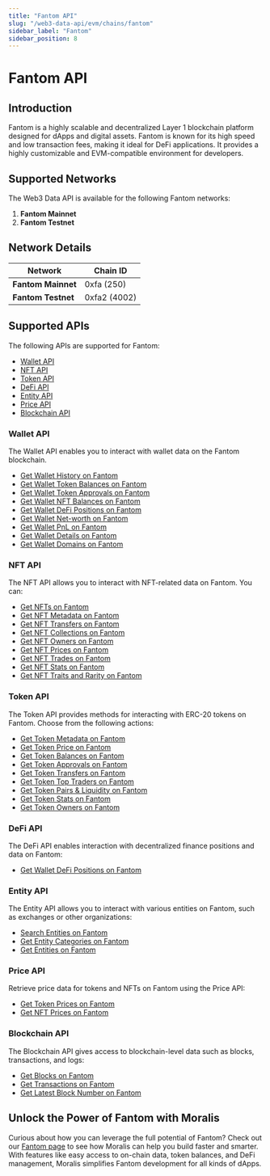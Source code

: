 ```yaml
---
title: "Fantom API"
slug: "/web3-data-api/evm/chains/fantom"
sidebar_label: "Fantom"
sidebar_position: 8
---
```


# Fantom API

## Introduction

Fantom is a highly scalable and decentralized Layer 1 blockchain platform designed for dApps and digital assets. Fantom is known for its high speed and low transaction fees, making it ideal for DeFi applications. It provides a highly customizable and EVM-compatible environment for developers.

## Supported Networks

The Web3 Data API is available for the following Fantom networks:

1. **Fantom Mainnet**
2. **Fantom Testnet**

## Network Details

| Network | Chain ID |
| ---- | ---- |
| **Fantom Mainnet** | 0xfa (250)   |
| **Fantom Testnet** | 0xfa2 (4002) |

## Supported APIs

The following APIs are supported for Fantom:

<ul>
  <li><a href="/web3-data-api/evm/reference#wallet-api">Wallet API</a></li>
  <li><a href="/web3-data-api/evm/reference#nft-api">NFT API</a></li>
  <li><a href="/web3-data-api/evm/reference#token-api">Token API</a></li>
  <li><a href="/web3-data-api/evm/reference#defi-api">DeFi API</a></li>
  <li><a href="/web3-data-api/evm/reference#entity-api">Entity API</a></li>
  <li><a href="/web3-data-api/evm/reference#price-api">Price API</a></li>
  <li><a href="/web3-data-api/evm/reference#blockchain-api">Blockchain API</a></li>
</ul>

### Wallet API

The Wallet API enables you to interact with wallet data on the Fantom blockchain.

<ul>
  <li><a href="/web3-data-api/evm/reference#get-wallet-history">Get Wallet History on Fantom</a></li>
  <li><a href="/web3-data-api/evm/reference#get-wallet-token-balances">Get Wallet Token Balances on Fantom</a></li>
  <li><a href="/web3-data-api/evm/reference#get-wallet-token-approvals">Get Wallet Token Approvals on Fantom</a></li>
  <li><a href="/web3-data-api/evm/reference#get-wallet-nfts">Get Wallet NFT Balances on Fantom</a></li>
  <li><a href="/web3-data-api/evm/reference#get-wallet-defi-positions">Get Wallet DeFi Positions on Fantom</a></li>
  <li><a href="/web3-data-api/evm/reference#get-wallet-net-worth">Get Wallet Net-worth on Fantom</a></li>
  <li><a href="/web3-data-api/evm/reference#get-wallet-pnl">Get Wallet PnL on Fantom</a></li>
  <li><a href="/web3-data-api/evm/reference#get-wallet-details">Get Wallet Details on Fantom</a></li>
  <li><a href="/web3-data-api/evm/reference#get-wallet-domains">Get Wallet Domains on Fantom</a></li>
</ul>

### NFT API

The NFT API allows you to interact with NFT-related data on Fantom. You can:

<ul>
  <li><a href="/web3-data-api/evm/reference#get-nfts">Get NFTs on Fantom</a></li>
  <li><a href="/web3-data-api/evm/reference#get-nft-metadata">Get NFT Metadata on Fantom</a></li>
  <li><a href="/web3-data-api/evm/reference#get-nft-transfers">Get NFT Transfers on Fantom</a></li>
  <li><a href="/web3-data-api/evm/reference#get-nft-collections">Get NFT Collections on Fantom</a></li>
  <li><a href="/web3-data-api/evm/reference#get-nft-owners">Get NFT Owners on Fantom</a></li>
  <li><a href="/web3-data-api/evm/reference#get-nft-prices">Get NFT Prices on Fantom</a></li>
  <li><a href="/web3-data-api/evm/reference#get-nft-trades">Get NFT Trades on Fantom</a></li>
  <li><a href="/web3-data-api/evm/reference#get-nft-stats">Get NFT Stats on Fantom</a></li>
  <li><a href="/web3-data-api/evm/reference#get-nft-traits-and-rarity">Get NFT Traits and Rarity on Fantom</a></li>
</ul>

### Token API

The Token API provides methods for interacting with ERC-20 tokens on Fantom. Choose from the following actions:

<ul>
  <li><a href="/web3-data-api/evm/reference#get-token-metadata">Get Token Metadata on Fantom</a></li>
  <li><a href="/web3-data-api/evm/reference#get-token-price">Get Token Price on Fantom</a></li>
  <li><a href="/web3-data-api/evm/reference#get-token-balances">Get Token Balances on Fantom</a></li>
  <li><a href="/web3-data-api/evm/reference#get-token-approvals">Get Token Approvals on Fantom</a></li>
  <li><a href="/web3-data-api/evm/reference#get-token-transfers">Get Token Transfers on Fantom</a></li>
  <li><a href="/web3-data-api/evm/reference#get-token-top-traders">Get Token Top Traders on Fantom</a></li>
  <li><a href="/web3-data-api/evm/reference#get-token-pairs--liquidity">Get Token Pairs & Liquidity on Fantom</a></li>
  <li><a href="/web3-data-api/evm/reference#get-token-stats">Get Token Stats on Fantom</a></li>
  <li><a href="/web3-data-api/evm/reference#get-token-owners">Get Token Owners on Fantom</a></li>
</ul>

### DeFi API

The DeFi API enables interaction with decentralized finance positions and data on Fantom:

<ul>
  <li><a href="/web3-data-api/evm/reference#get-wallet-defi-positions">Get Wallet DeFi Positions on Fantom</a></li>
</ul>

### Entity API

The Entity API allows you to interact with various entities on Fantom, such as exchanges or other organizations:

<ul>
  <li><a href="/web3-data-api/evm/reference#search-entities">Search Entities on Fantom</a></li>
  <li><a href="/web3-data-api/evm/reference#get-entity-categories">Get Entity Categories on Fantom</a></li>
  <li><a href="/web3-data-api/evm/reference#get-entities">Get Entities on Fantom</a></li>
</ul>

### Price API

Retrieve price data for tokens and NFTs on Fantom using the Price API:

<ul>
  <li><a href="/web3-data-api/evm/reference#get-token-prices">Get Token Prices on Fantom</a></li>
  <li><a href="/web3-data-api/evm/reference#get-nft-prices">Get NFT Prices on Fantom</a></li>
</ul>

### Blockchain API

The Blockchain API gives access to blockchain-level data such as blocks, transactions, and logs:

<ul>
  <li><a href="/web3-data-api/evm/reference#get-blocks">Get Blocks on Fantom</a></li>
  <li><a href="/web3-data-api/evm/reference#get-transactions">Get Transactions on Fantom</a></li>
  <li><a href="/web3-data-api/evm/reference#get-latest-block-number">Get Latest Block Number on Fantom</a></li>
</ul>

## Unlock the Power of Fantom with Moralis

Curious about how you can leverage the full potential of Fantom? Check out our [Fantom page](https://developers.moralis.com/chains/fantom/) to see how Moralis can help you build faster and smarter. With features like easy access to on-chain data, token balances, and DeFi management, Moralis simplifies Fantom development for all kinds of dApps.
